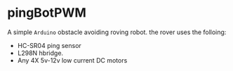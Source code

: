 # pingBotPWM


A simple `Arduino` obstacle avoiding roving robot.
the rover uses the folloing:


- HC-SR04 ping sensor 
- L298N hbridge.
- Any 4X 5v-12v low current DC motors
